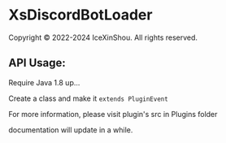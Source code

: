 # XsDiscordBotLoader

Copyright © 2022-2024 IceXinShou. All rights reserved.

## API Usage:

Require Java 1.8 up...

Create a class and make it `extends PluginEvent`

For more information, please visit plugin's src in Plugins folder

documentation will update in a while.
